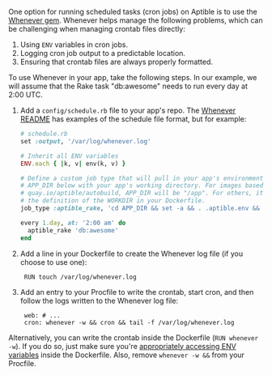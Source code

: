 One option for running scheduled tasks (cron jobs) on Aptible is to use the [Whenever gem](https://github.com/javan/whenever). Whenever helps manage the following problems, which can be challenging when managing crontab files directly:

1. Using `ENV` variables in cron jobs.
2. Logging cron job output to a predictable location.
3. Ensuring that crontab files are always properly formatted.

To use Whenever in your app, take the following steps. In our example, we will assume that the Rake task "db:awesome" needs to run every day at 2:00 UTC.

1. Add a `config/schedule.rb` file to your app's repo. The [Whenever README](https://github.com/javan/whenever#example-schedulerb-file) has examples of the schedule file format, but for example:

    ```ruby
    # schedule.rb
    set :output, '/var/log/whenever.log'

    # Inherit all ENV variables
    ENV.each { |k, v| env(k, v) }

    # Define a custom job type that will pull in your app's environment - replace
    # APP_DIR below with your app's working directory. For images based on
    # quay.io/aptible/autobuild, APP_DIR will be "/app". For others, it should match
    # the definition of the WORKDIR in your Dockerfile.
    job_type :aptible_rake, 'cd APP_DIR && set -a && . .aptible.env && bundle exec rake :task --silent :output'

    every 1.day, at: '2:00 am' do
      aptible_rake 'db:awesome'
    end
    ```

2. Add a line in your Dockerfile to create the Whenever log file (if you choose to use one):

        RUN touch /var/log/whenever.log

3. Add an entry to your Procfile to write the crontab, start cron, and then follow the logs written to the Whenever log file:

        web: # ...
        cron: whenever -w && cron && tail -f /var/log/whenever.log

Alternatively, you can write the crontab inside the Dockerfile (`RUN whenever -w`). If you do so, just make sure you're [appropriately accessing ENV variables](/topics/paas/how-to-access-environment-variables-inside-dockerfile) inside the Dockerfile. Also, remove `whenever -w &&` from your Procfile.